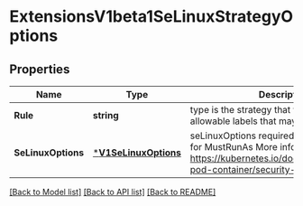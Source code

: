 # ExtensionsV1beta1SeLinuxStrategyOptions

## Properties
Name | Type | Description | Notes
------------ | ------------- | ------------- | -------------
**Rule** | **string** | type is the strategy that will dictate the allowable labels that may be set. | [default to null]
**SeLinuxOptions** | [***V1SeLinuxOptions**](v1.SELinuxOptions.md) | seLinuxOptions required to run as; required for MustRunAs More info: https://kubernetes.io/docs/tasks/configure-pod-container/security-context/ | [optional] [default to null]

[[Back to Model list]](../README.md#documentation-for-models) [[Back to API list]](../README.md#documentation-for-api-endpoints) [[Back to README]](../README.md)


